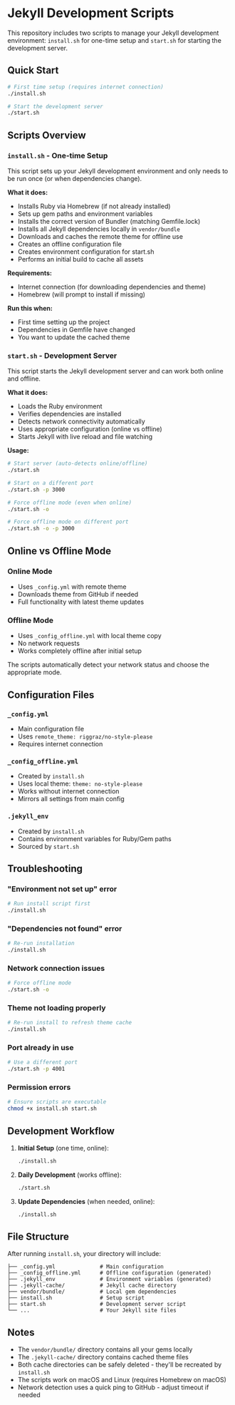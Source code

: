 # Jekyll Development Scripts

This repository includes two scripts to manage your Jekyll development environment: `install.sh` for one-time setup and `start.sh` for starting the development server.

## Quick Start

```bash
# First time setup (requires internet connection)
./install.sh

# Start the development server
./start.sh
```

## Scripts Overview

### `install.sh` - One-time Setup

This script sets up your Jekyll development environment and only needs to be run once (or when dependencies change).

**What it does:**
- Installs Ruby via Homebrew (if not already installed)
- Sets up gem paths and environment variables
- Installs the correct version of Bundler (matching Gemfile.lock)
- Installs all Jekyll dependencies locally in `vendor/bundle`
- Downloads and caches the remote theme for offline use
- Creates an offline configuration file
- Creates environment configuration for start.sh
- Performs an initial build to cache all assets

**Requirements:**
- Internet connection (for downloading dependencies and theme)
- Homebrew (will prompt to install if missing)

**Run this when:**
- First time setting up the project
- Dependencies in Gemfile have changed
- You want to update the cached theme

### `start.sh` - Development Server

This script starts the Jekyll development server and can work both online and offline.

**What it does:**
- Loads the Ruby environment
- Verifies dependencies are installed
- Detects network connectivity automatically
- Uses appropriate configuration (online vs offline)
- Starts Jekyll with live reload and file watching

**Usage:**
```bash
# Start server (auto-detects online/offline)
./start.sh

# Start on a different port
./start.sh -p 3000

# Force offline mode (even when online)
./start.sh -o

# Force offline mode on different port
./start.sh -o -p 3000
```

## Online vs Offline Mode

### Online Mode
- Uses `_config.yml` with remote theme
- Downloads theme from GitHub if needed
- Full functionality with latest theme updates

### Offline Mode
- Uses `_config_offline.yml` with local theme copy
- No network requests
- Works completely offline after initial setup

The scripts automatically detect your network status and choose the appropriate mode.

## Configuration Files

### `_config.yml`
- Main configuration file
- Uses `remote_theme: riggraz/no-style-please`
- Requires internet connection

### `_config_offline.yml`
- Created by `install.sh`
- Uses local theme: `theme: no-style-please`
- Works without internet connection
- Mirrors all settings from main config

### `.jekyll_env`
- Created by `install.sh`
- Contains environment variables for Ruby/Gem paths
- Sourced by `start.sh`

## Troubleshooting

### "Environment not set up" error
```bash
# Run install script first
./install.sh
```

### "Dependencies not found" error
```bash
# Re-run installation
./install.sh
```

### Network connection issues
```bash
# Force offline mode
./start.sh -o
```

### Theme not loading properly
```bash
# Re-run install to refresh theme cache
./install.sh
```

### Port already in use
```bash
# Use a different port
./start.sh -p 4001
```

### Permission errors
```bash
# Ensure scripts are executable
chmod +x install.sh start.sh
```

## Development Workflow

1. **Initial Setup** (one time, online):
   ```bash
   ./install.sh
   ```

2. **Daily Development** (works offline):
   ```bash
   ./start.sh
   ```

3. **Update Dependencies** (when needed, online):
   ```bash
   ./install.sh
   ```

## File Structure

After running `install.sh`, your directory will include:

```
├── _config.yml              # Main configuration
├── _config_offline.yml      # Offline configuration (generated)
├── .jekyll_env              # Environment variables (generated)
├── .jekyll-cache/           # Jekyll cache directory
├── vendor/bundle/           # Local gem dependencies
├── install.sh               # Setup script
├── start.sh                 # Development server script
└── ...                      # Your Jekyll site files
```

## Notes

- The `vendor/bundle/` directory contains all your gems locally
- The `.jekyll-cache/` directory contains cached theme files
- Both cache directories can be safely deleted - they'll be recreated by `install.sh`
- The scripts work on macOS and Linux (requires Homebrew on macOS)
- Network detection uses a quick ping to GitHub - adjust timeout if needed